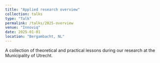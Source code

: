 ```yaml
---
title: "Applied research overview"
collection: talks
type: "Talk"
permalink: /talks/2025-overview
venue: "Innoviq"
date: 2025-01-01
location: "Bergambacht, NL"
---
```


A collection of theoretical and practical lessons during our research at the Municipality of Utrecht.

